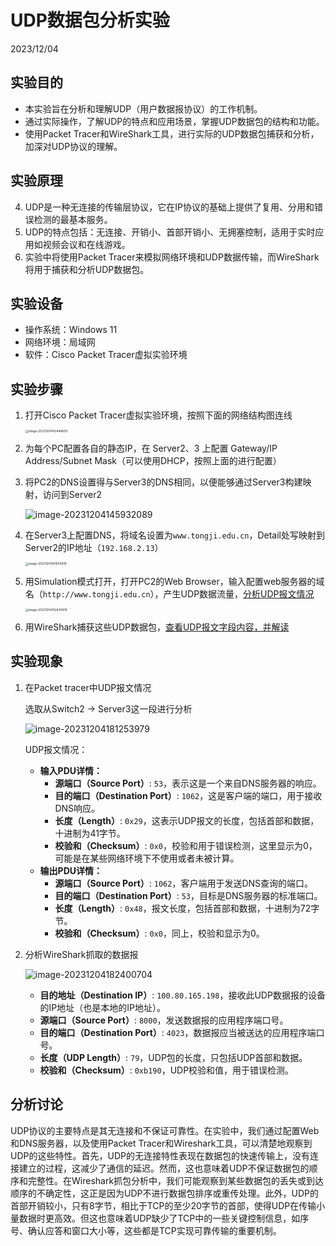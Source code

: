 # UDP数据包分析实验 

2023/12/04

## 实验目的

- 本实验旨在分析和理解UDP（用户数据报协议）的工作机制。
- 通过实际操作，了解UDP的特点和应用场景，掌握UDP数据包的结构和功能。
- 使用Packet Tracer和WireShark工具，进行实际的UDP数据包捕获和分析，加深对UDP协议的理解。

## 实验原理 

4. UDP是一种无连接的传输层协议，它在IP协议的基础上提供了复用、分用和错误检测的最基本服务。
2. UDP的特点包括：无连接、开销小、首部开销小、无拥塞控制，适用于实时应用如视频会议和在线游戏。
3. 实验中将使用Packet Tracer来模拟网络环境和UDP数据传输，而WireShark将用于捕获和分析UDP数据包。

## 实验设备 

- 操作系统：Windows 11
- 网络环境：局域网
- 软件：Cisco Packet Tracer虚拟实验环境

## 实验步骤

1. 打开Cisco Packet Tracer虚拟实验环境，按照下面的网络结构图连线

   <img src="C:\Users\12920\AppData\Roaming\Typora\typora-user-images\image-20231204142448659.png" alt="image-20231204142448659" style="zoom: 33%;" />

2. 为每个PC配置各自的静态IP，在 Server2、3 上配置 Gateway/IP Address/Subnet Mask（可以使用DHCP，按照上面的进行配置）

3. 将PC2的DNS设置得与Server3的DNS相同，以便能够通过Server3构建映射，访问到Server2

   ![image-20231204145932089](C:\Users\12920\AppData\Roaming\Typora\typora-user-images\image-20231204145932089.png)

4. 在Server3上配置DNS，将域名设置为`www.tongji.edu.cn`，Detail处写映射到Server2的IP地址（`192.168.2.13`）

   <img src="C:\Users\12920\AppData\Roaming\Typora\typora-user-images\image-20231204141054078.png" alt="image-20231204141054078" style="zoom: 33%;" />

5. 用Simulation模式打开，打开PC2的Web Browser，输入配置web服务器的域名（`http://www.tongji.edu.cn`），产生UDP数据流量，<u>分析UDP报文情况</u>

   <img src="C:\Users\12920\AppData\Roaming\Typora\typora-user-images\image-20231204142430978.png" alt="image-20231204142430978" style="zoom:33%;" />

6. 用WireShark捕获这些UDP数据包，<u>查看UDP报文字段内容，并解读</u>

## 实验现象

1. 在Packet tracer中UDP报文情况

   选取从Switch2 -> Server3这一段进行分析

   ![image-20231204181253979](C:\Users\12920\AppData\Roaming\Typora\typora-user-images\image-20231204181253979.png)

   UDP报文情况：

   - **输入PDU详情：**
     - **源端口（Source Port）**: `53`，表示这是一个来自DNS服务器的响应。
     - **目的端口（Destination Port）**: `1062`，这是客户端的端口，用于接收DNS响应。
     - **长度（Length）**: `0x29`，这表示UDP报文的长度，包括首部和数据，十进制为41字节。
     - **校验和（Checksum）**: `0x0`，校验和用于错误检测，这里显示为0，可能是在某些网络环境下不使用或者未被计算。
   - **输出PDU详情：**
     - **源端口（Source Port）**: `1062`，客户端用于发送DNS查询的端口。
     - **目的端口（Destination Port）**: `53`，目标是DNS服务器的标准端口。
     - **长度（Length）**: `0x48`，报文长度，包括首部和数据，十进制为72字节。
     - **校验和（Checksum）**: `0x0`，同上，校验和显示为0。
   
2. 分析WireShark抓取的数据报

   ![image-20231204182400704](C:\Users\12920\AppData\Roaming\Typora\typora-user-images\image-20231204182400704.png)

   - **目的地址（Destination IP）**: `100.80.165.198`，接收此UDP数据报的设备的IP地址（也是本地的IP地址）。
   - **源端口（Source Port）**: `8000`，发送数据报的应用程序端口号。
   - **目的端口（Destination Port）**: `4023`，数据报应当被送达的应用程序端口号。
   - **长度（UDP Length）**: `79`，UDP包的长度，只包括UDP首部和数据。
   - **校验和（Checksum）**: `0xb190`，UDP校验和值，用于错误检测。

## 分析讨论 

UDP协议的主要特点是其无连接和不保证可靠性。在实验中，我们通过配置Web和DNS服务器，以及使用Packet Tracer和Wireshark工具，可以清楚地观察到UDP的这些特性。首先，UDP的无连接特性表现在数据包的快速传输上，没有连接建立的过程，这减少了通信的延迟。然而，这也意味着UDP不保证数据包的顺序和完整性。在Wireshark抓包分析中，我们可能观察到某些数据包的丢失或到达顺序的不确定性，这正是因为UDP不进行数据包排序或重传处理。此外，UDP的首部开销较小，只有8字节，相比于TCP的至少20字节的首部，使得UDP在传输小量数据时更高效。但这也意味着UDP缺少了TCP中的一些关键控制信息，如序号、确认应答和窗口大小等，这些都是TCP实现可靠传输的重要机制。
